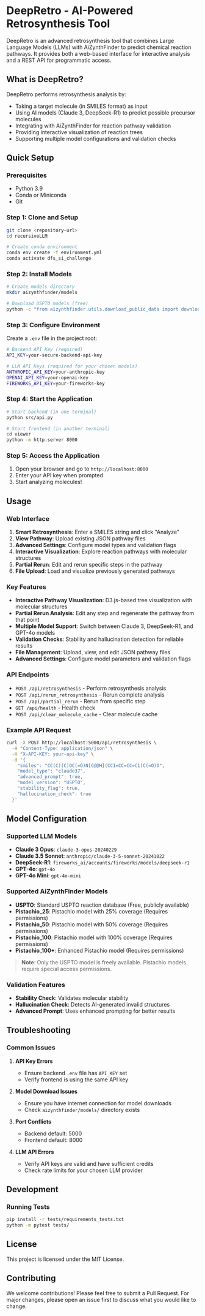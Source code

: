 # DeepRetro - AI-Powered Retrosynthesis Tool

DeepRetro is an advanced retrosynthesis tool that combines Large Language Models (LLMs) with AiZynthFinder to predict chemical reaction pathways. It provides both a web-based interface for interactive analysis and a REST API for programmatic access.

## What is DeepRetro?

DeepRetro performs retrosynthesis analysis by:
- Taking a target molecule (in SMILES format) as input
- Using AI models (Claude 3, DeepSeek-R1) to predict possible precursor molecules
- Integrating with AiZynthFinder for reaction pathway validation
- Providing interactive visualization of reaction trees
- Supporting multiple model configurations and validation checks

## Quick Setup

### Prerequisites

- Python 3.9
- Conda or Miniconda
- Git

### Step 1: Clone and Setup

```bash
git clone <repository-url>
cd recursiveLLM

# Create conda environment
conda env create -f environment.yml
conda activate dfs_si_challenge
```

### Step 2: Install Models

```bash
# Create models directory
mkdir aizynthfinder/models

# Download USPTO models (free)
python -c "from aizynthfinder.utils.download_public_data import download_public_data; download_public_data('aizynthfinder/models/')"
```

### Step 3: Configure Environment

Create a `.env` file in the project root:

```bash
# Backend API Key (required)
API_KEY=your-secure-backend-api-key

# LLM API Keys (required for your chosen models)
ANTHROPIC_API_KEY=your-anthropic-key
OPENAI_API_KEY=your-openai-key
FIREWORKS_API_KEY=your-fireworks-key
```

### Step 4: Start the Application

```bash
# Start backend (in one terminal)
python src/api.py

# Start frontend (in another terminal)
cd viewer
python -m http.server 8000
```

### Step 5: Access the Application

1. Open your browser and go to `http://localhost:8000`
2. Enter your API key when prompted
3. Start analyzing molecules!

## Usage

### Web Interface

1. **Smart Retrosynthesis**: Enter a SMILES string and click "Analyze"
2. **View Pathway**: Upload existing JSON pathway files
3. **Advanced Settings**: Configure model types and validation flags
4. **Interactive Visualization**: Explore reaction pathways with molecular structures
5. **Partial Rerun**: Edit and rerun specific steps in the pathway
6. **File Upload**: Load and visualize previously generated pathways

### Key Features

- **Interactive Pathway Visualization**: D3.js-based tree visualization with molecular structures
- **Partial Rerun Analysis**: Edit any step and regenerate the pathway from that point
- **Multiple Model Support**: Switch between Claude 3, DeepSeek-R1, and GPT-4o models
- **Validation Checks**: Stability and hallucination detection for reliable results
- **File Management**: Upload, view, and edit JSON pathway files
- **Advanced Settings**: Configure model parameters and validation flags

### API Endpoints

- `POST /api/retrosynthesis` - Perform retrosynthesis analysis
- `POST /api/rerun_retrosynthesis` - Rerun complete analysis
- `POST /api/partial_rerun` - Rerun from specific step
- `GET /api/health` - Health check
- `POST /api/clear_molecule_cache` - Clear molecule cache

### Example API Request

```bash
curl -X POST http://localhost:5000/api/retrosynthesis \
  -H "Content-Type: application/json" \
  -H "X-API-KEY: your-api-key" \
  -d '{
    "smiles": "CC(C)(C)OC(=O)N[C@@H](CC1=CC=CC=C1)C(=O)O",
    "model_type": "claude37",
    "advanced_prompt": true,
    "model_version": "USPTO",
    "stability_flag": true,
    "hallucination_check": true
  }'
```

## Model Configuration

### Supported LLM Models
- **Claude 3 Opus**: `claude-3-opus-20240229`
- **Claude 3.5 Sonnet**: `anthropic/claude-3-5-sonnet-20241022`
- **DeepSeek-R1**: `fireworks_ai/accounts/fireworks/models/deepseek-r1`
- **GPT-4o**: `gpt-4o`
- **GPT-4o Mini**: `gpt-4o-mini`

### Supported AiZynthFinder Models
- **USPTO**: Standard USPTO reaction database (Free, publicly available)
- **Pistachio_25**: Pistachio model with 25% coverage (Requires permissions)
- **Pistachio_50**: Pistachio model with 50% coverage (Requires permissions)
- **Pistachio_100**: Pistachio model with 100% coverage (Requires permissions)
- **Pistachio_100+**: Enhanced Pistachio model (Requires permissions)

> **Note**: Only the USPTO model is freely available. Pistachio models require special access permissions.

### Validation Features
- **Stability Check**: Validates molecular stability
- **Hallucination Check**: Detects AI-generated invalid structures
- **Advanced Prompt**: Uses enhanced prompting for better results

## Troubleshooting

### Common Issues

1. **API Key Errors**
   - Ensure backend `.env` file has `API_KEY` set
   - Verify frontend is using the same API key

2. **Model Download Issues**
   - Ensure you have internet connection for model downloads
   - Check `aizynthfinder/models/` directory exists

3. **Port Conflicts**
   - Backend default: 5000
   - Frontend default: 8000

4. **LLM API Errors**
   - Verify API keys are valid and have sufficient credits
   - Check rate limits for your chosen LLM provider

## Development

### Running Tests

```bash
pip install -r tests/requirements_tests.txt
python -m pytest tests/
```

## License

This project is licensed under the MIT License.

## Contributing

We welcome contributions! Please feel free to submit a Pull Request. For major changes, please open an issue first to discuss what you would like to change.